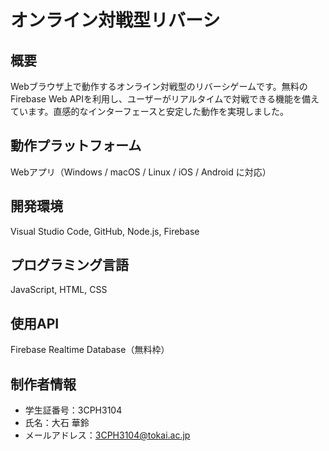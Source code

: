 # オンライン対戦型リバーシ

## 概要
Webブラウザ上で動作するオンライン対戦型のリバーシゲームです。無料のFirebase Web APIを利用し、ユーザーがリアルタイムで対戦できる機能を備えています。直感的なインターフェースと安定した動作を実現しました。

## 動作プラットフォーム
Webアプリ（Windows / macOS / Linux / iOS / Android に対応）

## 開発環境
Visual Studio Code, GitHub, Node.js, Firebase

## プログラミング言語
JavaScript, HTML, CSS

## 使用API
Firebase Realtime Database（無料枠）

## 制作者情報
- 学生証番号：3CPH3104
- 氏名：大石 華鈴
- メールアドレス：3CPH3104@tokai.ac.jp
